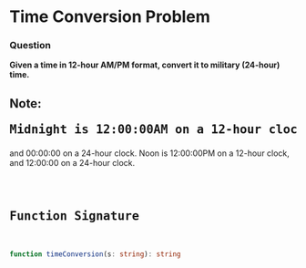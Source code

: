 # Time Conversion Problem

### Question

**Given a time in 12-hour AM/PM format, convert it to military (24-hour) time.**

## **Note:** <pre>Midnight is 12:00:00AM on a 12-hour clock,
and  00:00:00 on a 24-hour clock. Noon is 12:00:00PM on a
12-hour clock, and 12:00:00 on a 24-hour clock.<pre>

## Function Signature

```typescript
function timeConversion(s: string): string